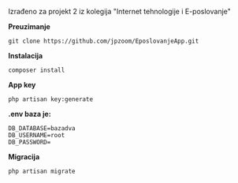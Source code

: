 Izrađeno za projekt 2 iz kolegija "Internet tehnologije i E-poslovanje"

**Preuzimanje**
```
git clone https://github.com/jpzoom/EposlovanjeApp.git
```

**Instalacija**

```
composer install
```

**App key**
```
php artisan key:generate
```

**.env baza je:**
```
DB_DATABASE=bazadva
DB_USERNAME=root
DB_PASSWORD=
```

**Migracija**
```
php artisan migrate
```